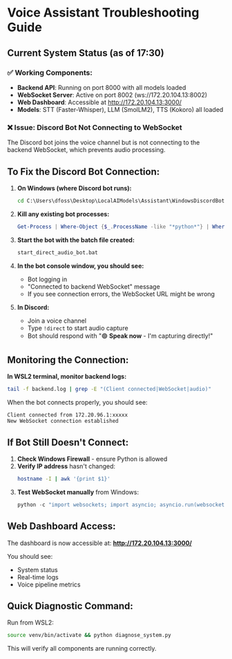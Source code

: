 # Voice Assistant Troubleshooting Guide

## Current System Status (as of 17:30)

### ✅ Working Components:
- **Backend API**: Running on port 8000 with all models loaded
- **WebSocket Server**: Active on port 8002 (ws://172.20.104.13:8002)
- **Web Dashboard**: Accessible at http://172.20.104.13:3000/
- **Models**: STT (Faster-Whisper), LLM (SmolLM2), TTS (Kokoro) all loaded

### ❌ Issue: Discord Bot Not Connecting to WebSocket

The Discord bot joins the voice channel but is not connecting to the backend WebSocket, which prevents audio processing.

## To Fix the Discord Bot Connection:

1. **On Windows (where Discord bot runs):**
   ```cmd
   cd C:\Users\dfoss\Desktop\LocalAIModels\Assistant\WindowsDiscordBot
   ```

2. **Kill any existing bot processes:**
   ```powershell
   Get-Process | Where-Object {$_.ProcessName -like "*python*"} | Where-Object {$_.CommandLine -like "*discord*"} | Stop-Process -Force
   ```

3. **Start the bot with the batch file created:**
   ```cmd
   start_direct_audio_bot.bat
   ```

4. **In the bot console window, you should see:**
   - Bot logging in
   - "Connected to backend WebSocket" message
   - If you see connection errors, the WebSocket URL might be wrong

5. **In Discord:**
   - Join a voice channel
   - Type `!direct` to start audio capture
   - Bot should respond with "🟢 **Speak now** - I'm capturing directly!"

## Monitoring the Connection:

**In WSL2 terminal, monitor backend logs:**
```bash
tail -f backend.log | grep -E "(Client connected|WebSocket|audio)"
```

When the bot connects properly, you should see:
```
Client connected from 172.20.96.1:xxxxx
New WebSocket connection established
```

## If Bot Still Doesn't Connect:

1. **Check Windows Firewall** - ensure Python is allowed
2. **Verify IP address** hasn't changed:
   ```bash
   hostname -I | awk '{print $1}'
   ```
3. **Test WebSocket manually** from Windows:
   ```powershell
   python -c "import websockets; import asyncio; asyncio.run(websockets.connect('ws://172.20.104.13:8002'))"
   ```

## Web Dashboard Access:

The dashboard is now accessible at: **http://172.20.104.13:3000/**

You should see:
- System status
- Real-time logs
- Voice pipeline metrics

## Quick Diagnostic Command:

Run from WSL2:
```bash
source venv/bin/activate && python diagnose_system.py
```

This will verify all components are running correctly.